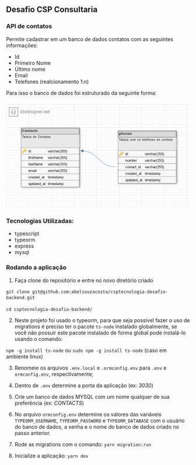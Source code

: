 ## Desafio CSP Consultaria

### API de contatos

Permite cadastrar em um banco de dados contatos com as seguintes informações:

- Id
- Primeiro Nome
- Último nome
- Email
- Telefones (realcionamento 1:n)

Para isso o banco de dados foi estruturado da seguinte forma:

<h3 align="left">
  <img src=".github/db.png" alt="demonstration" width="700">
<h3>

### Tecnologias Utilizadas:

- typescript
- typeorm
- express
- mysql

### Rodando a aplicação

1. Faça clone do repositório e entre no novo diretório criado

```
git clone git@github.com:abelsouzacosta/csptecnologia-desafio-backend.git

cd csptecnologia-desafio-backend/

```

2. Neste projeto foi usado o typeorm, para que seja possível fazer o uso de migrations é preciso ter o pacote `ts-node` instalado globalmente, se você não possuir este pacote instalado de forma global pode instalá-lo usando o comando:

`npm -g install ts-node` ou `sudo npm -g install ts-node` (caso em ambiente linux)

3. Renomeie os arquivos `.env.local` e `.ormconfig.env` para `.env` e `ormconfig.env`, respectivamente;

4. Dentro de `.env` determine a porta da aplicação (ex: _3030_)

5. Crie um banco de dados MYSQL com um nome qualquer de sua preferência (ex: _CONTACTS_)

6. No arquivo `ormconfig.env` determine os valores das variáveis `TYPEORM_USERNAME`, `TYPEORM_PASSWORD` e `TYPEORM_DATABASE` com o usuário do banco de dados, a senha e o nome do banco de dados criado no passo anterior.

7. Rode as migrations com o comando: `yarn migration:run`

8. Inicialize a aplicação: `yarn dev`
